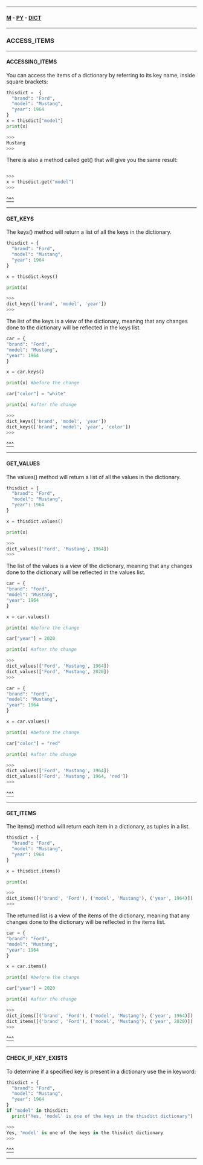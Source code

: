 
---

#### [M](https://github.com/ttltrk/TTT/blob/master/menu.md) - [PY](https://github.com/ttltrk/TTT/blob/master/PY/PY.md) - [DICT](https://github.com/ttltrk/TTT/blob/master/PY/ARRAYS/DICT/DICT.md)

---

### ACCESS_ITEMS

---

#### ACCESSING_ITEMS

You can access the items of a dictionary by referring to its key name, inside square brackets:

```py
thisdict =	{
  "brand": "Ford",
  "model": "Mustang",
  "year": 1964
}
x = thisdict["model"]
print(x)

>>>
Mustang
>>>
```

There is also a method called get() that will give you the same result:

```py

>>>
x = thisdict.get("model")
>>>
```

[^^^](#ACCESS_ITEMS)

---

#### GET_KEYS

The keys() method will return a list of all the keys in the dictionary.

```py
thisdict = {
  "brand": "Ford",
  "model": "Mustang",
  "year": 1964
}

x = thisdict.keys()

print(x)

>>>
dict_keys(['brand', 'model', 'year'])
>>>
```

The list of the keys is a view of the dictionary, meaning that any changes done to the dictionary will be reflected in the keys list.

```py
car = {
"brand": "Ford",
"model": "Mustang",
"year": 1964
}

x = car.keys()

print(x) #before the change

car["color"] = "white"

print(x) #after the change

>>>
dict_keys(['brand', 'model', 'year'])
dict_keys(['brand', 'model', 'year', 'color'])
>>>
```

[^^^](#ACCESS_ITEMS)

---

#### GET_VALUES

The values() method will return a list of all the values in the dictionary.

```py
thisdict = {
  "brand": "Ford",
  "model": "Mustang",
  "year": 1964
}

x = thisdict.values()

print(x)

>>>
dict_values(['Ford', 'Mustang', 1964])
>>>
```

The list of the values is a view of the dictionary, meaning that any changes done to the dictionary will be reflected in the values list.

```py
car = {
"brand": "Ford",
"model": "Mustang",
"year": 1964
}

x = car.values()

print(x) #before the change

car["year"] = 2020

print(x) #after the change

>>>
dict_values(['Ford', 'Mustang', 1964])
dict_values(['Ford', 'Mustang', 2020])
>>>
```

```py
car = {
"brand": "Ford",
"model": "Mustang",
"year": 1964
}

x = car.values()

print(x) #before the change

car["color"] = "red"

print(x) #after the change

>>>
dict_values(['Ford', 'Mustang', 1964])
dict_values(['Ford', 'Mustang', 1964, 'red'])
>>>
```

[^^^](#ACCESS_ITEMS)

---

#### GET_ITEMS

The items() method will return each item in a dictionary, as tuples in a list.

```py
thisdict = {
  "brand": "Ford",
  "model": "Mustang",
  "year": 1964
}

x = thisdict.items()

print(x)

>>>
dict_items([('brand', 'Ford'), ('model', 'Mustang'), ('year', 1964)])
>>>
```

The returned list is a view of the items of the dictionary, meaning that any changes done to the dictionary will be reflected in the items list.

```py
car = {
"brand": "Ford",
"model": "Mustang",
"year": 1964
}

x = car.items()

print(x) #before the change

car["year"] = 2020

print(x) #after the change

>>>
dict_items([('brand', 'Ford'), ('model', 'Mustang'), ('year', 1964)])
dict_items([('brand', 'Ford'), ('model', 'Mustang'), ('year', 2020)])
>>>
```

[^^^](#ACCESS_ITEMS)

---

#### CHECK_IF_KEY_EXISTS

To determine if a specified key is present in a dictionary use the in keyword:

```py
thisdict = {
  "brand": "Ford",
  "model": "Mustang",
  "year": 1964
}
if "model" in thisdict:
  print("Yes, 'model' is one of the keys in the thisdict dictionary")

>>>
Yes, 'model' is one of the keys in the thisdict dictionary
>>>
```

[^^^](#ACCESS_ITEMS)

---
